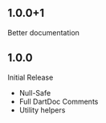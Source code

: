 ## 1.0.0+1
Better documentation

## 1.0.0
Initial Release

- Null-Safe
- Full DartDoc Comments
- Utility helpers